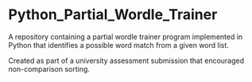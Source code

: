 # Python_Partial_Wordle_Trainer
A repository containing a partial wordle trainer program implemented in Python that identifies a possible word match from a given word list.

Created as part of a university assessment submission that encouraged non-comparison sorting.
